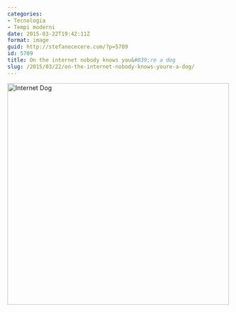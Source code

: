 ```yaml
---
categories:
- Tecnologia
- Tempi moderni
date: 2015-03-22T19:42:11Z
format: image
guid: http://stefanocecere.com/?p=5709
id: 5709
title: On the internet nobody knows you&#039;re a dog
slug: /2015/03/22/on-the-internet-nobody-knows-youre-a-dog/
---
```


<img class="alignnone size-full wp-image-5710" src="http://stefanocecere.com/wp-content/uploads/sites/3/2015/03/Internet-Dog.jpg" alt="Internet Dog" width="500" height="500" srcset="http://stefanocecere.com/wp-content/uploads/sites/3/2015/03/Internet-Dog.jpg 500w, http://stefanocecere.com/wp-content/uploads/sites/3/2015/03/Internet-Dog-150x150.jpg 150w, http://stefanocecere.com/wp-content/uploads/sites/3/2015/03/Internet-Dog-300x300.jpg 300w" sizes="(max-width: 500px) 100vw, 500px" />